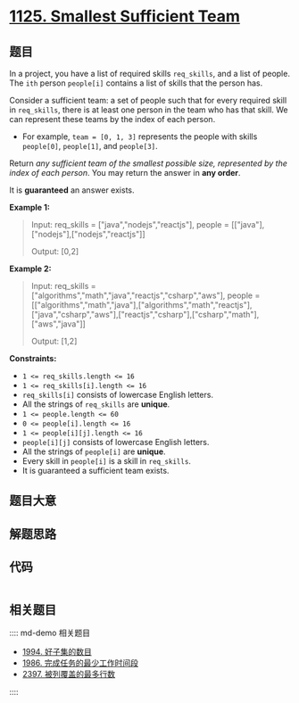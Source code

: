 # [1125. Smallest Sufficient Team](https://leetcode.com/problems/smallest-sufficient-team/)

## 题目

In a project, you have a list of required skills `req_skills`, and a list of
people. The `ith` person `people[i]` contains a list of skills that the person
has.

Consider a sufficient team: a set of people such that for every required skill
in `req_skills`, there is at least one person in the team who has that skill.
We can represent these teams by the index of each person.

  * For example, `team = [0, 1, 3]` represents the people with skills `people[0]`, `people[1]`, and `people[3]`.

Return _any sufficient team of the smallest possible size, represented by the
index of each person_. You may return the answer in **any order**.

It is **guaranteed** an answer exists.



**Example 1:**

> Input: req_skills = ["java","nodejs","reactjs"], people = [["java"],["nodejs"],["nodejs","reactjs"]]
> 
> Output: [0,2]

**Example 2:**

> Input: req_skills = ["algorithms","math","java","reactjs","csharp","aws"], people = [["algorithms","math","java"],["algorithms","math","reactjs"],["java","csharp","aws"],["reactjs","csharp"],["csharp","math"],["aws","java"]]
> 
> Output: [1,2]

**Constraints:**

  * `1 <= req_skills.length <= 16`
  * `1 <= req_skills[i].length <= 16`
  * `req_skills[i]` consists of lowercase English letters.
  * All the strings of `req_skills` are **unique**.
  * `1 <= people.length <= 60`
  * `0 <= people[i].length <= 16`
  * `1 <= people[i][j].length <= 16`
  * `people[i][j]` consists of lowercase English letters.
  * All the strings of `people[i]` are **unique**.
  * Every skill in `people[i]` is a skill in `req_skills`.
  * It is guaranteed a sufficient team exists.


## 题目大意

## 解题思路

## 代码

```javascript

```

## 相关题目

:::: md-demo 相关题目
- [1994. 好子集的数目](https://leetcode.com/problems/the-number-of-good-subsets)
- [1986. 完成任务的最少工作时间段](https://leetcode.com/problems/minimum-number-of-work-sessions-to-finish-the-tasks)
- [2397. 被列覆盖的最多行数](https://leetcode.com/problems/maximum-rows-covered-by-columns)

::::
